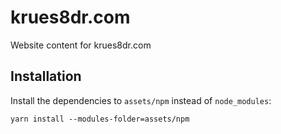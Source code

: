 # krues8dr.com
Website content for krues8dr.com

## Installation

Install the dependencies to `assets/npm` instead of `node_modules`:

`yarn install --modules-folder=assets/npm`